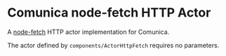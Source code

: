 # Comunica node-fetch HTTP Actor

A [node-fetch](https://www.npmjs.com/package/node-fetch) HTTP actor implementation for Comunica.

The actor defined by `components/ActorHttpFetch` requires no parameters.
